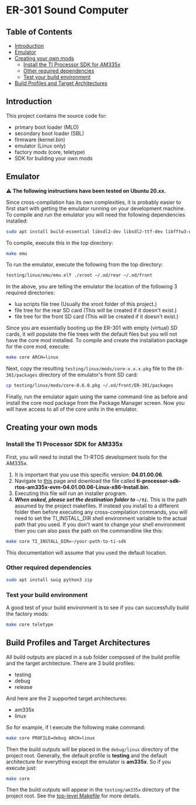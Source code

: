 # ER-301 Sound Computer

## Table of Contents

  * [Introduction](#introduction)
  * [Emulator](#emulator)
  * [Creating your own mods](#creating-your-own-mods)
    + [Install the TI Processor SDK for AM335x](#install-the-ti-processor-sdk-for-am335x)
    + [Other required dependencies](#other-required-dependencies)
    + [Test your build environment](#test-your-build-environment)
  * [Build Profiles and Target Architectures](#build-profiles-and-target-architectures)

## Introduction

This project contains the source code for:
* primary boot loader (MLO)
* secondary boot loader (SBL)
* firmware (kernel.bin)
* emulator (Linux only)
* factory mods (core, teletype)
* SDK for building your own mods

## Emulator

:warning: **The following instructions have been tested on Ubuntu 20.xx.**

Since cross-compilation has its own complexities, it is probably easier to first start with getting the emulator running on your development machine.  To compile and run the emulator you will need the following dependencies installed:

```bash
sudo apt install build-essential libsdl2-dev libsdl2-ttf-dev libfftw3-dev swig python3 zip
```

To compile, execute this in the top directory:

```bash
make emu
```

To run the emulator, execute the following from the top directory:
```bash
testing/linux/emu/emu.elf ./xroot ~/.od/rear ~/.od/front
```

In the above, you are telling the emulator the location of the following 3 required directories:
* lua scripts file tree (Usually the xroot folder of this project.)
* file tree for the rear SD card (This will be created if it doesn't exist.)
* file tree for the front SD card (This will be created if it doesn't exist.)

Since you are essentially booting up the ER-301 with empty (virtual) SD cards, it will populate the file trees with the default files but you will not have the core mod installed.  To compile and create the installation package for the core mod, execute:

```bash
make core ARCH=linux
```

Next, copy the resulting ```testing/linux/mods/core-x.x.x.pkg``` file to the ```ER-301/packages``` directory of the emulator's front SD card:

```bash
cp testing/linux/mods/core-0.6.0.pkg ~/.od/front/ER-301/packages
```

Finally, run the emulator again using the same command-line as before and install the core mod package from the Package Manager screen.  Now you will have access to all of the core units in the emulator.

## Creating your own mods

### Install the TI Processor SDK for AM335x
First, you will need to install the TI-RTOS development tools for the AM335x. 
1. It is important that you use this specific version: **04.01.00.06**.  
2. Navigate to [this](https://software-dl.ti.com/processor-sdk-rtos/esd/AM335X/04_01_00_06/index_FDS.html) page and download the file called **ti-processor-sdk-rtos-am335x-evm-04.01.00.06-Linux-x86-Install.bin**.
3. Executing this file will run an installer program.
4. ***When asked, please set the destination folder to ```~/ti```.***  This is the path assumed by the project makefiles.  If instead you install to a different folder then before executing any cross-compilation commands, you will need to set the TI_INSTALL_DIR shell environment variable to the actual path that you used.  If you don't want to change your shell environment then you can also pass the path on the commandline like this:

```bash
make core TI_INSTALL_DIR=~/your-path-to-ti-sdk
```

This documentation will assume that you used the default location.

### Other required dependencies

```bash
sudo apt install swig python3 zip
```

### Test your build environment

A good test of your build environment is to see if you can successfully build the factory mods:

```bash
make core teletype
```

## Build Profiles and Target Architectures

All build outputs are placed in a sub folder composed of the build profile and the target architecture.  There are 3 build profiles:

* testing
* debug
* release

And here are the 2 supported target architectures:

* am335x
* linux

So for example, if I execute the following make command:

```bash
make core PROFILE=debug ARCH=linux
```

Then the build outputs will be placed in the ```debug/linux``` directory of the project root.  Generally, the default profile is **testing** and the default architecture for everything except the emulator is **am335x**.  So if you execute just:

```bash
make core
```

Then the build outputs will appear in the ```testing/am335x``` directory of the project root.  See the [top-level Makefile](Makefile) for more details.
